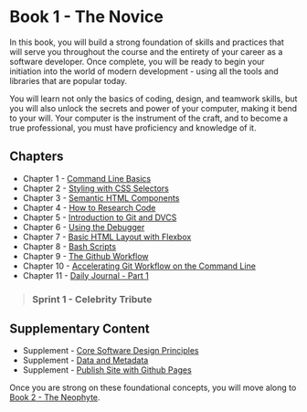 # Book 1 - The Novice

In this book, you will build a strong foundation of skills and practices that will serve you throughout the course and the entirety of your career as a software developer. Once complete, you will be ready to begin your initiation into the world of modern development - using all the tools and libraries that are popular today.

You will learn not only the basics of coding, design, and teamwork skills, but you will also unlock the secrets and power of your computer, making it bend to your will. Your computer is the instrument of the craft, and to become a true professional, you must have proficiency and knowledge of it.

## Chapters

* Chapter 1 - [Command Line Basics](./chapters/CLI_BASICS.md)
* Chapter 2 - [Styling with CSS Selectors](./chapters/CSS_SELECTORS.md)
* Chapter 3 - [Semantic HTML Components](./chapters/HTML_COMPONENTS.md)
* Chapter 4 - [How to Research Code](./chapters/MISC_RESEARCH.md)
* Chapter 5 - [Introduction to Git and DVCS](./chapters/GIT_BASICS.md)
* Chapter 6 - [Using the Debugger](./chapters/MISC_DEBUGGING.md)
* Chapter 7 - [Basic HTML Layout with Flexbox](./chapters/FLEXBOX.md)
* Chapter 8 - [Bash Scripts](./chapters/BASH_SCRIPTS.md)
* Chapter 9 - [The Github Workflow](./chapters/GIT_WORKFLOW.md)
* Chapter 10 - [Accelerating Git Workflow on the Command Line](./chapters/GIT_CLI_SHORTCUTS.md)
* Chapter 11 - [Daily Journal - Part 1](./chapters/DAILY_JOURNAL_STATIC_LAYOUT.md)

> ### __Sprint 1__ - Celebrity Tribute


## Supplementary Content

* Supplement - [Core Software Design Principles](./chapters/DESIGN_PRINCIPLES.md)
* Supplement - [Data and Metadata](./chapters/METADATA.md)
* Supplement - [Publish Site with Github Pages](./chapters/GITHUB_PAGES.md)

Once you are strong on these foundational concepts, you will move along to [Book 2 - The Neophyte](../book-2-the-neophyte/README.md).
